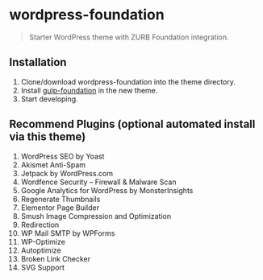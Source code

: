 # wordpress-foundation
> Starter WordPress theme with ZURB Foundation integration.

## Installation

1. Clone/download wordpress-foundation into the theme directory.
2. Install [gulp-foundation](https://github.com/bmarshall511/gulp-foundation) in the new theme.
3. Start developing.

## Recommend Plugins (optional automated install via this theme)

1. WordPress SEO by Yoast
2. Akismet Anti-Spam
3. Jetpack by WordPress.com
4. Wordfence Security – Firewall & Malware Scan
5. Google Analytics for WordPress by MonsterInsights
6. Regenerate Thumbnails
7. Elementor Page Builder
8. Smush Image Compression and Optimization
9. Redirection
10. WP Mail SMTP by WPForms
11. WP-Optimize
12. Autoptimize
13. Broken Link Checker
14. SVG Support
